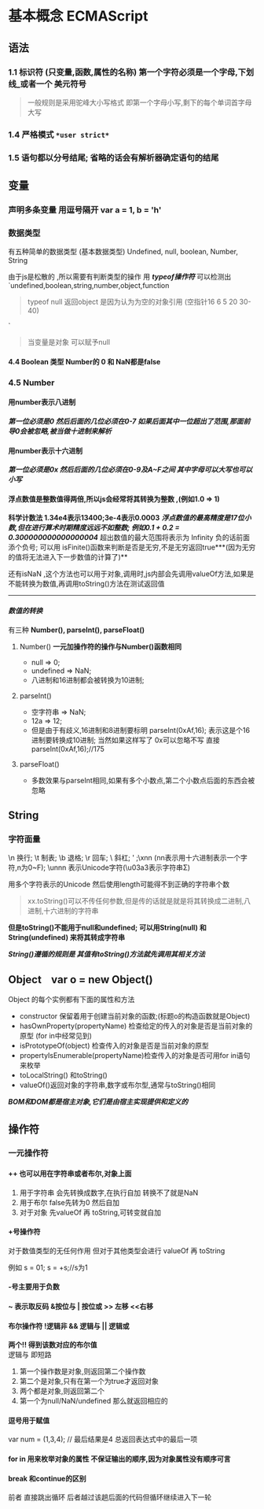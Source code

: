 # 基本概念 ECMAScript

## 语法

### 1.1 标识符 (只变量,函数,属性的名称) 第一个字符必须是一个字母,下划线_或者一个 美元符号
> 一般规则是采用驼峰大小写格式 即第一个字母小写,剩下的每个单词首字母大写

### 1.4 严格模式  ```*user strict*```

### 1.5 语句都以分号结尾;  省略的话会有解析器确定语句的结尾

## 变量

### 声明多条变量 用逗号隔开 var a = 1, b = 'h'

### 数据类型

有五种简单的数据类型 (基本数据类型) Undefined, null, boolean, Number, String

由于js是松散的  ,所以需要有判断类型的操作 用 ***typeof操作符***
可以检测出
`undefined,boolean,string,number,object,function

> typeof null 返回object 是因为认为为空的对象引用 (空指针16 6 5  20 30-40)

`

>当变量是对象 可以赋予null

#### 4.4 Boolean 类型 Number的 0 和 NaN都是false

### 4.5 Number

#### 用number表示八进制

***第一位必须是0 然后后面的几位必须在0-7 如果后面其中一位超出了范围,那面前导0会被忽略,被当做十进制来解析***

#### 用number表示十六进制

***第一位必须是0x 然后后面的几位必须在0-9及A~F之间 其中字母可以大写也可以小写***

#### 浮点数值是整数值得两倍,所以js会经常将其转换为整数 ,(例如1.0 => 1)

**科学计数法 1.34e4表示13400;3e-4表示0.0003**
***浮点数值的最高精度是17位小数,但在进行算术时期精度远远不如整数; 例如0.1 + 0.2 = 0.300000000000000004***
超出数值的最大范围将表示为 Infinity 负的话前面添个负号; 可以用 isFinite()函数来判断是否是无穷,不是无穷返回true***(因为无穷的值将无法进入下一步数值的计算了)**

还有isNaN ,这个方法也可以用于对象,调用时,js内部会先调用valueOf方法,如果是不能转换为数值,再调用toString()方法在测试返回值
___

#### ***数值的转换***

有三种  **Number(), parseInt(), parseFloat()**

1. Number() **一元加操作符的操作与Number()函数相同**
   * null => 0;
   * undefined => NaN;
   * 八进制和16进制都会被转换为10进制;

2. parseInt()
   * 空字符串 => NaN;
   * 12a => 12;
   * 但是由于有歧义,16进制和8进制要标明 parseInt(0xAf,16); 表示这是个16进制要转换成10进制; 当然如果这样写了 0x可以忽略不写 直接 parseInt(0xAf,16);//175
  
3. parseFloat()
   * 多数效果与parseInt相同,如果有多个小数点,第二个小数点后面的东西会被忽略

## String

### 字符面量

\n 换行; \t 制表; \b 退格; \r 回车; \\ 斜杠;  \' ;\xnn (nn表示用十六进制表示一个字符,n为0~F); \unnn  表示Unicode字符(\u03a3表示字符串Σ)

用多个字符表示的Unicode 然后使用length可能得不到正确的字符串个数

>xx.toString()可以不传任何参数,但是传的话就是就是将其转换成二进制,八进制,十六进制的字符串

**但是toString()不能用于null和undefined; 可以用String(null) 和String(undefined) 来将其转成字符串**

***String()遵循的规则是 其值有toString()方法就先调用其相关方法***

## Object   &nbsp;&nbsp; var o = new Object()

Object 的每个实例都有下面的属性和方法

* constructor 保留着用于创建当前对象的函数;(标题o的构造函数就是Object)
* hasOwnProperty(propertyName) 检查给定的传入的对象是否是当前对象的原型 (for in中经常见到)
* isPrototypeOf(object) 检查传入的对象是否是当前对象的原型
* propertyIsEnumerable(propertyName)检查传入的对象是否可用for in语句来枚举
* toLocalString() 和toString()
* valueOf()返回对象的字符串,数字或布尔型,通常与toString()相同

***BOM和DOM都是宿主对象,它们是由宿主实现提供和定义的***

## 操作符

### 一元操作符

#### ++ 也可以用在字符串或者布尔,对象上面

1. 用于字符串 会先转换成数字,在执行自加  转换不了就是NaN
2. 用于布尔 false先转为0 然后自加
3. 对于对象 先valueOf 再 toString,可转变就自加

#### +号操作符

对于数值类型的无任何作用 但对于其他类型会进行 valueOf 再 toString

例如 s = 01; s = +s;//s为1

#### -号主要用于负数

#### ~ 表示取反码 &按位与   | 按位或 >> 左移 <<右移

#### 布尔操作符   !逻辑非 && 逻辑与   || 逻辑或 

**两个!! 得到该数对应的布尔值**  
逻辑与 即短路
1. 第一个操作数是对象,则返回第二个操作数 
2. 第二个是对象,只有在第一个为true才返回对象
3. 两个都是对象,则返回第二个
4. 第一个为null/NaN/undefined 那么就返回相应的

#### 逗号用于赋值

var num = (1,3,4); // 最后结果是4 总返回表达式中的最后一项

#### for in 用来枚举对象的属性 不保证输出的顺序,因为对象属性没有顺序可言

#### break 和continue的区别

前者 直接跳出循环 后者越过该趟后面的代码但循环继续进入下一轮